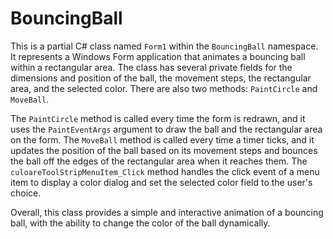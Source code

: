 # BouncingBall

This is a partial C# class named `Form1` within the `BouncingBall` namespace. It represents a Windows Form application that animates a bouncing ball within a rectangular area. The class has several private fields for the dimensions and position of the ball, the movement steps, the rectangular area, and the selected color. There are also two methods: `PaintCircle` and `MoveBall`.

The `PaintCircle` method is called every time the form is redrawn, and it uses the `PaintEventArgs` argument to draw the ball and the rectangular area on the form. The `MoveBall` method is called every time a timer ticks, and it updates the position of the ball based on its movement steps and bounces the ball off the edges of the rectangular area when it reaches them. The `culoareToolStripMenuItem_Click` method handles the click event of a menu item to display a color dialog and set the selected color field to the user's choice.

Overall, this class provides a simple and interactive animation of a bouncing ball, with the ability to change the color of the ball dynamically.
